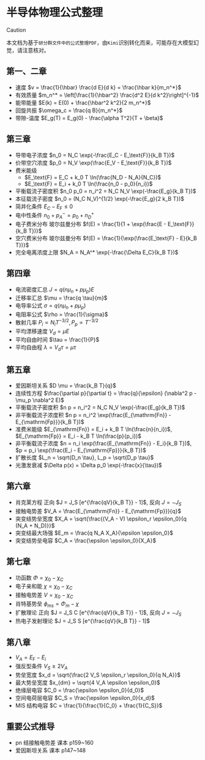 # 半导体物理公式整理

> [!CAUTION]
> 本文档为基于`研分群文件中的公式整理PDF`，由`Kimi`识别转化而来，可能存在大模型幻觉，请注意核对。

## 第一、二章

- 速度 $v = \frac{1}{\hbar} \frac{d E}{d k} = \frac{\hbar k}{m_n^*}$
- 有效质量 $m_n^* = \left[\frac{1}{\hbar^2} \frac{d^2 E}{d k^2}\right]^{-1}$
- 能带能量 $E(k) = E(0) + \frac{\hbar^2 k^2}{2 m_n^*}$
- 回旋共振 $\omega_c = \frac{q B}{m_n^*}$
- 带隙-温度 $E_g(T) = E_g(0) - \frac{\alpha T^2}{T + \beta}$

## 第三章

- 导带电子浓度 $n_0 = N_C \exp(-\frac{E_C - E_\text{F}}{k_B T})$
- 价带空穴浓度 $p_0 = N_V \exp(\frac{E_V - E_\text{F}}{k_B T})$
- 费米能级
  - $E_\text{F} = E_C + k_0 T \ln(\frac{N_D - N_A}{N_C})$
  - $E_\text{F} = E_i + k_0 T \ln(\frac{n_0 - p_0}{n_i})$
- 平衡载流子密度积 $n_0 p_0 = n_i^2 = N_C N_V \exp(-\frac{E_g}{k_B T})$
- 本征载流子密度 $n_0 = (N_C N_V)^{1/2} \exp(-\frac{E_g}{2 k_B T})$
- 简并化条件 $E_C - E_\text{F} \leq 0$
- 电中性条件 $n_0 + p_A^- = p_0 + n_D^+$
- 电子费米分布 玻尔兹曼分布 $f(E) = \frac{1}{1 + \exp(\frac{E - E_\text{F}}{k_B T})}$
- 空穴费米分布 玻尔兹曼分布 $f(E) = \frac{1}{\exp(\frac{E_\text{F} - E}{k_B T})}$
- 完全电离浓度上限 $N_A = N_A^* \exp(-\frac{\Delta E_C}{k_B T})$

## 第四章

- 电流密度汇总 $J = q (n \mu_n + p \mu_p) E$
- 迁移率汇总 $\mu = \frac{q \tau}{m}$
- 电导率公式 $\sigma = q (n \mu_n + p \mu_p)$
- 电阻率公式 $\rho = \frac{1}{\sigma}$
- 散射几率 $P_i \propto N_i T^{-3/2}, P_p \propto T^{-3/2}$
- 平均漂移速度 $V_d = \mu E$
- 平均自由时间 $\tau = \frac{1}{P}$
- 平均自由程 $\lambda = V_d \tau = \mu \tau$

## 第五章

- 爱因斯坦关系 $D \mu = \frac{k_B T}{q}$
- 连续性方程 $\frac{\partial p}{\partial t} = \frac{q}{\epsilon} (\nabla^2 p - \mu_p \nabla^2 E)$
- 平衡载流子密度积 $n p = n_i^2 = N_C N_V \exp(-\frac{E_g}{k_B T})$
- 非平衡载流子浓度积 $n p = n_i^2 \exp(\frac{E_{\mathrm{Fn}} - E_{\mathrm{Fp}}}{k_B T})$
- 准费米能级 $E_{\mathrm{Fn}} = E_i + k_B T \ln(\frac{n}{n_i})$, $E_{\mathrm{Fp}} = E_i - k_B T \ln(\frac{p}{p_i})$
- 非平衡载流子浓度 $n = n_i \exp(\frac{E_{\mathrm{Fn}} - E_i}{k_B T})$, $p = p_i \exp(\frac{E_i - E_{\mathrm{Fp}}}{k_B T})$
- 扩散长度 $L_n = \sqrt{D_n \tau}, L_p = \sqrt{D_p \tau}$
- 光激发衰减 $\Delta p(x) = \Delta p_0 \exp(-\frac{x}{\tau})$

## 第六章

- 肖克莱方程 正向 $J = J_S [e^{\frac{qV}{k_B T}} - 1]$, 反向 $J = -J_S$
- 接触电势差 $V_A = \frac{E_{\mathrm{Fn}} - E_{\mathrm{Fp}}}{q}$
- 突变结势垒宽度 $X_A = \sqrt{\frac{(V_A - V) \epsilon_r \epsilon_0}{q (N_A + N_D)}}$
- 突变结最大场强 $E_m = \frac{q N_A X_A}{\epsilon \epsilon_0}$
- 突变结势垒电容 $C_A = \frac{\epsilon \epsilon_0}{X_A}$

## 第七章

- 功函数 $\Phi = \chi_0 - \chi_C$
- 电子亲和能 $\chi = \chi_0 - \chi_C$
- 接触电势差 $V = \chi_0 - \chi_C$
- 肖特基势垒 $\phi_{ms} = \Phi_{m} - \chi$
- 扩散理论 正向 $J = J_S C [e^{\frac{qV}{k_B T}} - 1]$, 反向 $J = -J_S$
- 热电子发射理论 $J = J_S S [e^{\frac{qV}{k_B T}} - 1]$

## 第八章

- $V_A = E_\text{F} - E_i$
- 强反型条件 $V_S \geq 2 V_A$
- 势垒宽度 $x_d = \sqrt{\frac{2 V_S \epsilon_r \epsilon_0}{q N_A}}$
- 最大势垒宽度 $x_{dm} = \sqrt{4 V_A \epsilon \epsilon_0}$
- 绝缘层电容 $C_0 = \frac{\epsilon \epsilon_0}{d_0}$
- 空间电荷层电容 $C_S = \frac{\epsilon \epsilon_0}{x_d}$
- MIS 结构电容 $C = \frac{1}{\frac{1}{C_0} + \frac{1}{C_S}}$

## 重要公式推导

- pn 结接触电势差 课本 p159~160
- 爱因斯坦关系 课本 p147~148
